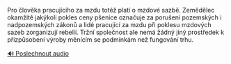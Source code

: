 
Pro člověka pracujícího za mzdu totéž platí o mzdové sazbě. Zemědělec okamžitě jakýkoli pokles ceny pšenice označuje za porušení pozemských i nadpozemských zákonů a lidé pracující za mzdu při poklesu mzdových sazeb zorganizují rebelii. Tržní společnost ale nemá žádný jiný prostředek k přizpůsobení výroby měnícím se podmínkám než fungování trhu.

[🔊 Poslechnout audio](/data/7-paragraphs/audio/chapter_145/para_001-Pro-lovka-pracujcho-za-mzdu-tot-plat-o-mzdo.mp3)
